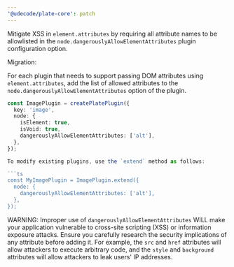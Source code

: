 ```yaml
---
'@udecode/plate-core': patch
---
```


Mitigate XSS in `element.attributes` by requiring all attribute names to be allowlisted in the `node.dangerouslyAllowElementAttributes` plugin configuration option.

Migration:

For each plugin that needs to support passing DOM attributes using `element.attributes`, add the list of allowed attributes to the `node.dangerouslyAllowElementAttributes` option of the plugin.

````ts
const ImagePlugin = createPlatePlugin({
  key: 'image',
  node: {
    isElement: true,
    isVoid: true,
    dangerouslyAllowElementAttributes: ['alt'],
  },
});

To modify existing plugins, use the `extend` method as follows:

```ts
const MyImagePlugin = ImagePlugin.extend({
  node: {
    dangerouslyAllowElementAttributes: ['alt'],
  },
});
````

WARNING: Improper use of `dangerouslyAllowElementAttributes` WILL make your application vulnerable to cross-site scripting (XSS) or information exposure attacks. Ensure you carefully research the security implications of any attribute before adding it. For example, the `src` and `href` attributes will allow attackers to execute arbitrary code, and the `style` and `background` attributes will allow attackers to leak users' IP addresses.
